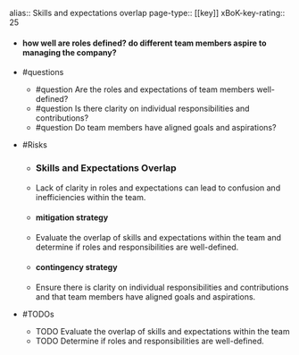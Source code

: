 alias:: Skills and expectations overlap
page-type:: [[key]]
xBoK-key-rating:: 25
- #### how well are roles defined? do different team members aspire to managing the company?
- #questions
  - #question Are the roles and expectations of team members well-defined?
  - #question Is there clarity on individual responsibilities and contributions?
  - #question Do team members have aligned goals and aspirations?
- #Risks

  - ### Skills and Expectations Overlap
  - Lack of clarity in roles and expectations can lead to confusion and inefficiencies within the team.
  - #### mitigation strategy
  - Evaluate the overlap of skills and expectations within the team and determine if roles and responsibilities are well-defined.
  - #### contingency strategy
  - Ensure there is clarity on individual responsibilities and contributions and that team members have aligned goals and aspirations.
- #TODOs
  - TODO Evaluate the overlap of skills and expectations within the team
  - TODO  Determine if roles and responsibilities are well-defined.


